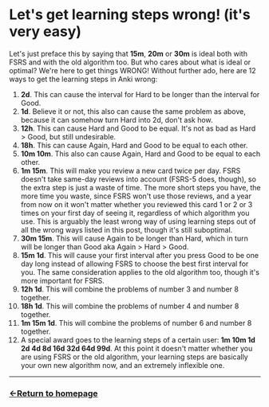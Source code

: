 # Let's get learning steps wrong! (it's very easy)

Let's just preface this by saying that **15m**, **20m** or **30m** is ideal both with FSRS and with the old algorithm too. But who cares about what is ideal or optimal? We're here to get things WRONG! Without further ado, here are 12 ways to get the learning steps in Anki wrong:

1) **​2d**. This can cause the interval for Hard to be longer than the interval for Good.
2) **1d**. Believe it or not, this also can cause the same problem as above, because it can somehow turn Hard into 2d, don't ask how.
3) **12h**. This can cause Hard and Good to be equal. It's not as bad as Hard > Good, but still undesirable.
4) **18h**. This can cause Again, Hard and Good to be equal to each other.
5) **10m 10m**. This also can cause Again, Hard and Good to be equal to each other.
6) **1m 15m**. This will make you review a new card twice per day. FSRS doesn't take same-day reviews into account (FSRS-5 does, though), so the extra step is just a waste of time. The more short steps you have, the more time you waste, since FSRS won't use those reviews, and a year from now on it won't matter whether you reviewed this card 1 or 2 or 3 times on your first day of seeing it, regardless of which algorithm you use. This is arguably the least wrong way of using learning steps out of all the wrong ways listed in this post, though it's still suboptimal.
7) **30m 15m**. This will cause Again to be longer than Hard, which in turn will be longer than Good aka Again > Hard > Good.
8) **15m 1d**. This will cause your first interval after you press Good to be one day long instead of allowing FSRS to choose the best first interval for you. The same consideration applies to the old algorithm too, though it's more important for FSRS.
9) **12h 1d**. This will combine the problems of number 3 and number 8 together.
10) **18h 1d**. This will combine the problems of number 4 and number 8 together.
11) **1m 15m 1d**. This will combine the problems of number 6 and number 8 together.
12) A special award goes to the learning steps of a certain user: **1m 10m 1d 2d 4d 8d 16d 32d 64d 99d**. At this point it doesn't matter whether you are using FSRS or the old algorithm, your learning steps are basically your own new algorithm now, and an extremely inflexible one.


___
### [←Return to homepage](https://expertium.github.io/)
